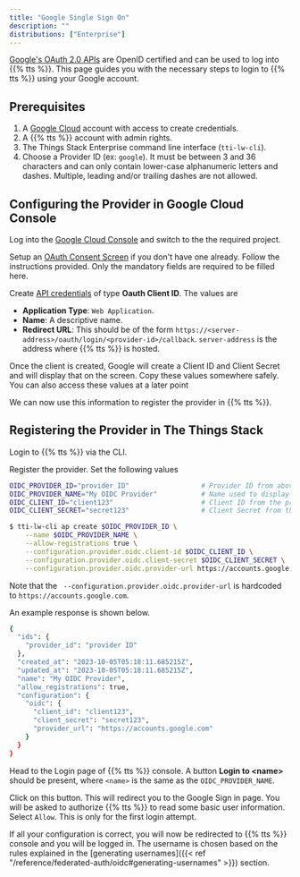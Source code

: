 ```yaml
---
title: "Google Single Sign On"
description: ""
distributions: ["Enterprise"]
---
```


[Google's OAuth 2.0 APIs](https://developers.google.com/identity/openid-connect/openid-connect) are OpenID certified and can be used to log into {{% tts %}}.
This page guides you with the necessary steps to login to {{% tts %}} using your Google account.

<!--more-->

## Prerequisites

1. A [Google Cloud](https://cloud.google.com/) account with access to create credentials.
2. A {{% tts %}} account with admin rights.
3. The Things Stack Enterprise command line interface (`tti-lw-cli`).
4. Choose a Provider ID (ex: `google`). It must be between 3 and 36 characters and can only contain lower-case alphanumeric letters and dashes. Multiple, leading and/or trailing dashes are not allowed.

## Configuring the Provider in Google Cloud Console

Log into the [Google Cloud Console](https://console.cloud.google.com) and switch to the the required project.

Setup an [OAuth Consent Screen](https://console.cloud.google.com/apis/credentials/consent) if you don't have one already. Follow the instructions provided. Only the mandatory fields are required to be filled here.

Create [API credentials](https://console.developers.google.com/apis/credentials) of type **Oauth Client ID**. The values are

- **Application Type**: `Web Application`.
- **Name**: A descriptive name.
- **Redirect URL**: This should be of the form `https://<server-address>/oauth/login/<provider-id>/callback`. `server-address` is the address where {{% tts %}} is hosted.

Once the client is created, Google will create a Client ID and Client Secret and will display that on the screen. Copy these values somewhere safely. You can also access these values at a later point

We can now use this information to register the provider in {{% tts %}}.

## Registering the Provider in The Things Stack

Login to {{% tts %}} via the CLI.

Register the provider. Set the following values

```bash
OIDC_PROVIDER_ID="provider ID"                  # Provider ID from above.
OIDC_PROVIDER_NAME="My OIDC Provider"           # Name used to display on the Console.
OIDC_CLIENT_ID="client123"                      # Client ID from the previous step.
OIDC_CLIENT_SECRET="secret123"                  # Client Secret from the previous step.
```

```bash
$ tti-lw-cli ap create $OIDC_PROVIDER_ID \
    --name $OIDC_PROVIDER_NAME \
    --allow-registrations true \
    --configuration.provider.oidc.client-id $OIDC_CLIENT_ID \
    --configuration.provider.oidc.client-secret $OIDC_CLIENT_SECRET \
    --configuration.provider.oidc.provider-url https://accounts.google.com
```

Note that the ` --configuration.provider.oidc.provider-url` is hardcoded to `https://accounts.google.com`.

An example response is shown below.

```bash
{
  "ids": {
    "provider_id": "provider ID"
  },
  "created_at": "2023-10-05T05:18:11.685215Z",
  "updated_at": "2023-10-05T05:18:11.685215Z",
  "name": "My OIDC Provider",
  "allow_registrations": true,
  "configuration": {
    "oidc": {
      "client_id": "client123",
      "client_secret": "secret123",
      "provider_url": "https://accounts.google.com"
    }
  }
}
```

Head to the Login page of {{% tts %}} console. A button **Login to \<name\>** should be present, where `<name>` is the same as the `OIDC_PROVIDER_NAME`.

Click on this button. This will redirect you to the Google Sign in page. You will be asked to authorize {{% tts %}} to read some basic user information. Select `Allow`. This is only for the first login attempt.

If all your configuration is correct, you will now be redirected to {{% tts %}} console and you will be logged in. The username is chosen based on the rules explained in the [generating usernames]({{< ref "/reference/federated-auth/oidc#generating-usernames" >}}) section.
